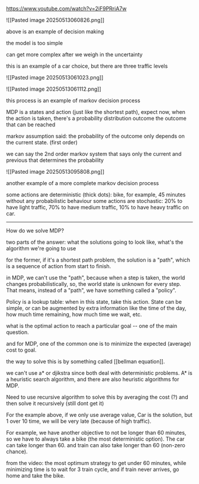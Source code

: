 https://www.youtube.com/watch?v=2iF9PRriA7w

![[Pasted image 20250513060826.png]]

above is an example of decision making

the model is too simple

can get more complex after we weigh in the uncertainty


this is an example of a car choice, but there are three traffic levels

![[Pasted image 20250513061023.png]]



![[Pasted image 20250513061112.png]]

this process is an example of markov decision process

MDP is a states and action (just like the shortest path), expect now, when the action is taken, there's a probability distribution outcome the outcome that can be reached

markov assumption said: the probability of the outcome only depends on the current state. (first order)

we can say the 2nd order markov system that says only the current and previous that determines the probability

![[Pasted image 20250513095808.png]]

another example of a more complete markov decision process

some actions are deterministic (thick dots): bike, for example, 45 minutes without any probabilistic behaviour
some actions are stochastic: 20% to have light traffic, 70% to have medium traffic, 10% to have heavy traffic on car.

----
How do we solve MDP?

two parts of the answer: what the solutions going to look like, what's the algorithm we're going to use

for the former, if it's a shortest path problem, the solution is a "path", which is a sequence of action from start to finish.

in MDP, we can't use the "path", because when a step is taken, the world changes probabilistically, so, the world state is unknown for every step. That means, instead of a "path", we have something called a "policy".

Policy is a lookup table: when in this state, take this action. State can be simple, or can be augmented by extra information like the time of the day, how much time remaining, how much time we wait, etc.

what is the optimal action to reach a particular goal -- one of the main question.

and for MDP, one of the common one is to minimize the expected (average) cost to goal.

the way to solve this is by something called [[bellman equation]].

we can't use a* or djikstra since both deal with deterministic problems. A* is a heuristic search algorithm, and there are also heuristic algorithms for MDP.

Need to use recursive algorithm to solve this by averaging the cost (?) and then solve it recursively (still dont get it)

For the example above, if we only use average value, Car is the solution, but 1 over 10 time, we will be very late (because of high traffic).

For example, we have another objective to not be longer than 60 minutes, so we have to always take a bike (the most deterministic option). The car can take longer than 60. and train can also take longer than 60 (non-zero chance).

from the video: the most optimum strategy to get under 60 minutes, while minimizing time is to wait for 3 train cycle, and if train never arrives, go home and take the bike.

